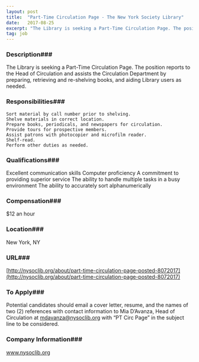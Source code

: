 ```yaml
---
layout: post
title:  "Part-Time Circulation Page - The New York Society Library"
date:   2017-08-25
excerpt: "The Library is seeking a Part-Time Circulation Page. The position reports to the Head of Circulation and assists the Circulation Department by preparing, retrieving and re-shelving books, and aiding Library users as needed."
tag: job
---
```


### Description###

The Library is seeking a Part-Time Circulation Page. The position reports to the Head of Circulation and assists the Circulation Department by preparing, retrieving and re-shelving books, and aiding Library users as needed.


### Responsibilities###

    Sort material by call number prior to shelving.
    Shelve materials in correct location.
    Prepare books, periodicals, and newspapers for circulation.
    Provide tours for prospective members.
    Assist patrons with photocopier and microfilm reader.
    Shelf-read.
    Perform other duties as needed.


### Qualifications###

Excellent communication skills
Computer proficiency
A commitment to providing superior service
The ability to handle multiple tasks in a busy environment
The ability to accurately sort alphanumerically


### Compensation###

$12 an hour


### Location###

New York, NY


### URL###

[http://nysoclib.org/about/part-time-circulation-page-posted-8072017](http://nysoclib.org/about/part-time-circulation-page-posted-8072017)

### To Apply###

Potential candidates should email a cover letter, resume, and the names of two (2) references with contact information to Mia D’Avanza, Head of Circulation at mdavanza@nysoclib.org with “PT Circ Page” in the subject line to be considered. 


### Company Information###

www.nysoclib.org



